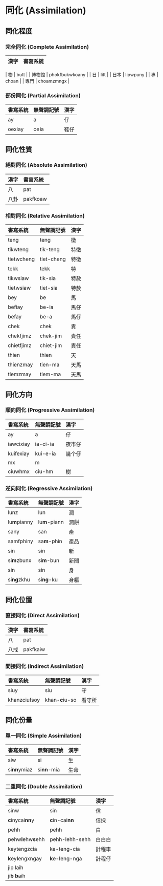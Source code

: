 # 同化 (Assimilation)

## 同化程度

### 完全同化 (Complete Assimilation)

| 漢字 | 書寫系統 |
| :--- | :--- |

| 物 | butt |
| 博物館 | phokfbukwkoany |
| 日 | litt |
| 日本 | lipwpuny |
| 專 | choan |
| 專門 | choamzmngx |

### 部份同化 (Partial Assimilation)

| 書寫系統 | 無聲調記號 | 漢字 |
| :--- | :--- | :--- |
| ay | a | 仔 |
| oexiay   | oe**i**a | 鞋仔 |

## 同化性質

### 絕對同化 (Absolute Assimilation)

| 漢字 | 書寫系統 |
| :--- | :--- |
| 八 | pat |
| 八卦 | pakfkoaw |

### 相對同化 (Relative Assimilation)

| 書寫系統 | 無聲調記號 | 漢字 |
| :--- | :--- | :--- |
| teng | teng | 徵 |
| tikwteng | tik-teng | 特徵 |
| tietwcheng | tiet-cheng | 特徵 |
| tekk | tekk | 特 |
| tikwsiaw | tik-sia | 特赦 |
| tietwsiaw | tiet-sia | 特赦 |
| bey | be | 馬 |
| befiay | be-ia | 馬仔 |
| befay | be-a | 馬仔 |
| chek | chek | 責   |
| chekfjimz | chek-jim    | 責任 |
| chietfjimz  | chiet-jim   | 責任 |
| thien | thien | 天   |
| thienzmay | tien-ma | 天馬 |
| tiemzmay | tiem-ma | 天馬 |

## 同化方向

### 順向同化 (Progressive Assimilation)

| 書寫系統 | 無聲調記號 | 漢字   |
| :--- | :--- | :--- |
| ay | a | 仔 |
| iawcixiay | ia-ci-ia | 夜市仔 |
| kuifexiay | kui-e-ia | 幾个仔 |
| mx | m ||
| ciuwhmx | ciu-hm | 樹 |

### 逆向同化 (Regressive Assimilation)

| 書寫系統 | 無聲調記號 | 漢字 |
| :--- | :--- | :--- |
| lunz | lun | 潤 |
| lu**m**pianny | lu**m**-piann | 潤餅 |
| sany | san | 產   |
| samfphiny | sa**m**-phin | 產品 |
| sin | sin | 新 |
| si**m**zbunx  | si**m**-bun   | 新聞 |
| sin | sin | 身 |
| si**ng**zkhu | si**ng**-ku   | 身軀 |

## 同化位置

### 直接同化 (Direct Assimilation)

| 漢字 | 書寫系統 |
| :--- | :--- |
| 八 | pat |
| 八戒 | pakfkaiw |

### 間接同化 (Indirect Assimilation)

| 書寫系統 | 無聲調記號 | 漢字 |
| :--- | :--- | :--- |
| siuy | siu | 守 |
| khanzciufsoy | khan-**c**iu-so | 看守所 |

## 同化份量

### 單一同化 (Simple Assimilation)

| 書寫系統 | 無聲調記號 | 漢字 |
| :--- | :--- | :--- |
| siw | si | 生 |
| si**nn**ymiaz | si**nn**-mia | 生命 |

### 二重同化 (Double Assimilation)

| 書寫系統| 無聲調記號 | 漢字   |
| :--- | :--- | :--- |
| sinw | sin | 信 |
| **c**inycai**nn**y | **c**in-cai**nn** | 信採 |
| pehh | pehh| 白 |
| pehw**l**ehw**s**ehh | pehh-lehh-sehh | 白白白 |
| keytengzcia | ke-teng-cia | 計程車 |
| **k**ey**l**engxngay | **k**e-**l**eng-nga | 計程仔 |
| jip laih |||
| ji**b** **b**aih |||
